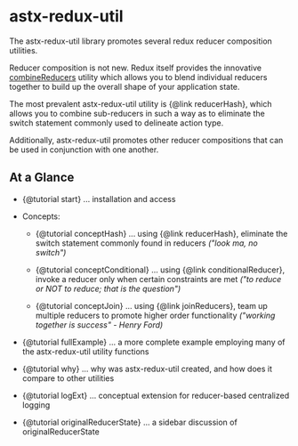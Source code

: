 # astx-redux-util

The astx-redux-util library promotes several redux reducer
composition utilities.  

Reducer composition is not new.  Redux itself provides the innovative
[combineReducers](http://redux.js.org/docs/api/combineReducers.html)
utility which allows you to blend individual reducers together to build
up the overall shape of your application state.

The most prevalent astx-redux-util utility is {@link reducerHash},
which allows you to combine sub-reducers in such a way as to eliminate
the switch statement commonly used to delineate action type.  

Additionally, astx-redux-util promotes other reducer compositions that
can be used in conjunction with one another.


## At a Glance

- {@tutorial start} ... installation and access

- Concepts:

  - {@tutorial conceptHash} ... using {@link reducerHash}, eliminate
    the switch statement commonly found in reducers *("look ma, no
    switch")*

  - {@tutorial conceptConditional} ... using {@link
    conditionalReducer}, invoke a reducer only when certain
    constraints are met *("to reduce or NOT to reduce; that is the
    question")*

  - {@tutorial conceptJoin} ... using {@link joinReducers}, team up
    multiple reducers to promote higher order functionality *("working
    together is success" - Henry Ford)*

- {@tutorial fullExample} ... a more complete example employing many
  of the astx-redux-util utility functions

- {@tutorial why} ... why was astx-redux-util created, and how does it
  compare to other utilities

- {@tutorial logExt} ... conceptual extension for reducer-based
  centralized logging

- {@tutorial originalReducerState} ... a sidebar discussion of
  originalReducerState
